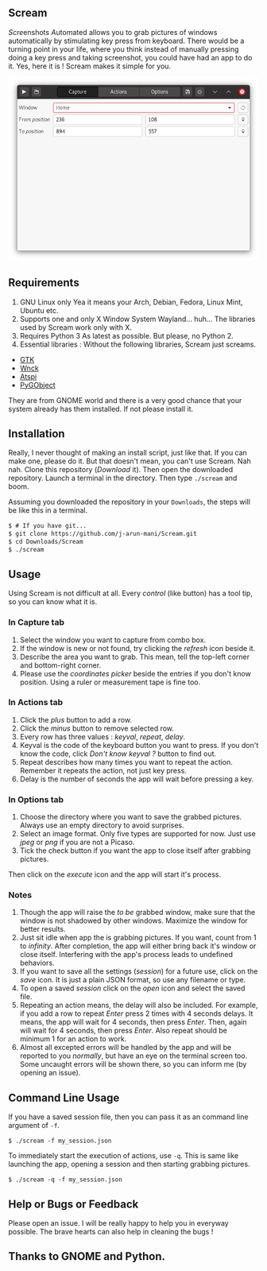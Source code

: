## Scream
 *Scre*enshots *A*uto*m*ated allows you to grab pictures of windows automatically by stimulating key press from keyboard.
 There would be a turning point in your life, where you think instead of manually pressing doing a key press and taking screenshot, you could have had an app to do it. Yes, here it is ! Scream makes it simple for you.

![Scream](/data/screenshot-capture.png)

## Requirements
 1. GNU Linux only
  Yea it means your Arch, Debian, Fedora, Linux Mint, Ubuntu etc.
 2. Supports one and only X Window System
  Wayland... huh...
  The libraries used by Scream work only with X.
 3. Requires Python 3
  As latest as possible. But please, no Python 2.
 4. Essential libraries :
  Without the following libraries, Scream just screams.
  - [GTK](www.gtk.org)
  - [Wnck](https://developer.gnome.org/libwnck/stable/index.html)
  - [Atspi](https://developer.gnome.org/libatspi/stable/)
  - [PyGObject](https://pygobject.readthedocs.io/en/latest/)

 They are from GNOME world and there is a very good chance that your system already has them installed. If not please install it.

## Installation
 Really, I never thought of making an install script, just like that. If you can make one, please do it.
 But that doesn't mean, you can't use Scream. Nah nah. Clone this repository (_Download_ it). Then open the downloaded repository.
 Launch a terminal in the directory. Then type `./scream` and boom.

 Assuming you downloaded the repository in your `Downloads`, the steps will be like this in a terminal.
 ```
 $ # If you have git...
 $ git clone https://github.com/j-arun-mani/Scream.git
 $ cd Downloads/Scream
 $ ./scream
 ```

## Usage
 Using Scream is not difficult at all. Every _control_ (like button) has a tool tip, so you can know what it is.

 ### In Capture tab
  1. Select the window you want to capture from combo box.
  2. If the window is new or not found, try clicking the _refresh_ icon beside it.
  3. Describe the area you want to grab. This mean, tell the top-left corner and bottom-right corner.
  4. Please use the _coordinates picker_ beside the entries if you don't know position. Using a ruler or measurement tape is fine too.

 ### In Actions tab
  1. Click the _plus_ button to add a row.
  2. Click the _minus_ button to remove selected row.
  3. Every row has three values : _keyval_, _repeat_, _delay_.
  4. Keyval is the code of the keyboard button you want to press. If you don't know the code, click _Don't know keyval ?_ button to find out.
  5. Repeat describes how many times you want to repeat the action. Remember it repeats the action, not just key press.
  6. Delay is the number of seconds the app will wait before pressing a key.

 ### In Options tab
  1. Choose the directory where you want to save the grabbed pictures. Always use an empty directory to avoid surprises.
  2. Select an image format. Only five types are supported for now. Just use _jpeg_ or _png_ if you are not a Picaso.
  3. Tick the check button if you want the app to close itself after grabbing pictures.

 Then click on the _execute_ icon and the app will start it's process.

 ### Notes
  1. Though the app will raise the _to be_ grabbed window, make sure that the window is not shadowed by other windows. Maximize the window for better results.
  2. Just sit idle when app the is grabbing pictures. If you want, count from 1 to _infinity_. After completion, the app will either bring back it's window or close itself. Interfering with the app's process leads to undefined behaviors.
  3. If you want to save all the settings (_session_) for a future use, click on the _save_ icon. It is just a plain JSON format, so use any filename or type.
  4. To open a saved _session_ click on the _open_ icon and select the saved file.
  5. Repeating an action means, the delay will also be included.
     For example, if you add a row to repeat _Enter_ press 2 times with 4 seconds delays.
     It means, the app will wait for 4 seconds, then press _Enter_. Then, again will wait for 4 seconds, then press _Enter_.
     Also repeat should be minimum 1 for an action to work.
  6. Almost all excepted errors will be handled by the app and will be reported to you _normally_, but have an eye on the terminal screen too.
     Some uncaught errors will be shown there, so you can inform me (by opening an issue).

## Command Line Usage
 If you have a saved session file, then you can pass it as an command line argument of `-f`.
 ```
 $ ./scream -f my_session.json
 ```
 To immediately start the execution of actions, use `-q`. This is same like launching the app, opening a session and then starting grabbing pictures.
 ```
 $ ./scream -q -f my_session.json
 ```

## Help or Bugs or Feedback
 Please open an issue. I will be really happy to help you in everyway possible. The brave hearts can also help in cleaning the bugs !

## Thanks to GNOME and Python.
